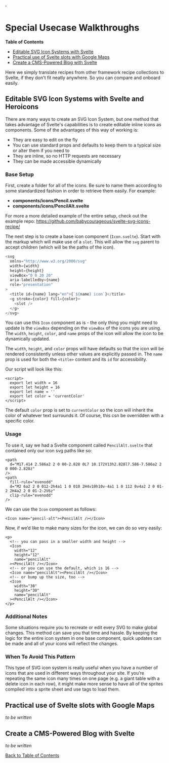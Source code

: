 ’

# Special Usecase Walkthroughs

<!-- START doctoc generated TOC please keep comment here to allow auto update -->
<!-- DON'T EDIT THIS SECTION, INSTEAD RE-RUN doctoc TO UPDATE -->

**Table of Contents**

- [Editable SVG Icon Systems with Svelte](#editable-svg-icon-systems-with-svelte)
- [Practical use of Svelte slots with Google Maps](#practical-use-of-svelte-slots-with-google-maps)
- [Create a CMS-Powered Blog with Svelte](#create-a-cms-powered-blog-with-svelte)

<!-- END doctoc generated TOC please keep comment here to allow auto update -->

Here we simply translate recipes from other framework recipe collections to Svelte, if they don't fit neatly anywhere. So you can compare and onboard easily.

## Editable SVG Icon Systems with Svelte and Heroicons

There are many ways to create an SVG Icon System, but one method that takes advantage of Svelte's capabilities is to create editable inline icons as components. Some of the advantages of this way of working is:

- They are easy to edit on the fly
- You can use standard props and defaults to keep them to a typical size or alter them if you need to
- They are inline, so no HTTP requests are necessary
- They can be made accessible dynamically

### Base Setup

First, create a folder for all of the icons. Be sure to name them according to some standardized fashion in order to retrieve them easily. For example:

- **components/icons/Pencil.svelte**
- **components/icons/PencilAlt.svelte**

For more a more detailed example of the entire setup, check out the example repo: https://github.com/babycourageous/svelte-svg-icons-recipe/

The next step is to create a base icon component (`Icon.svelte`). Start with the markup which will make use of a `slot`. This will allow the `svg` parent to accept children (which will be the paths of the icon).

```js
<svg
  xmlns="http://www.w3.org/2000/svg"
  width={width}
  height={height}
  viewBox="0 0 20 20"
  aria-labelledby={name}
  role="presentation"
>
  <title id={name} lang="en">{`${name} icon`}</title>
  <g stroke={color} fill={color}>
    <slot />
  </g>
</svg>
```

You can use this `Icon` component as is - the only thing you might need to update is the `viewBox` depending on the `viewBox` of the icons you are using. The `width`, `height`, `color`, and `name` props of the icon will allow the icon to be dynamically updated.

The `width`, `height`, and `color` props will have defaults so that the icon will be rendered consistently unless other values are explicitly passed in. The `name` prop is used for both the `<title>` content and its `id` for accessibility.

Our script will look like this:

```
<script>
  export let width = 16
  export let height = 16
  export let name = ''
  export let color = 'currentColor'
</script>
```

The default `color` prop is set to `currentColor` so the icon will inherit the color of whatever text surrounds it. Of course, this csn be overridden with a specific color.

### Usage

To use it, say we had a Svelte component called `PencilAlt.svelte` that contained only our icon svg paths like so:

```
<path
  d="M17.414 2.586a2 2 0 00-2.828 0L7 10.172V13h2.828l7.586-7.586a2 2 0 000-2.828z"
/>
<path
  fill-rule="evenodd"
  d="M2 6a2 2 0 012-2h4a1 1 0 010 2H4v10h10v-4a1 1 0 112 0v4a2 2 0 01-2 2H4a2 2 0 01-2-2V6z"
  clip-rule="evenodd"
/>
```

We can use the `Icon` component as follows:

```
<Icon name="pencil-alt"><PencilAlt /></Icon>
```

Now, if we’d like to make many sizes for the icon, we can do so very easily:

```
<p>
  <!-- you can pass in a smaller width and height -->
  <Icon
    width="12"
    height="12"
    name="pencilAlt"
  ><PencilAlt /></Icon>
  <!-- or you can use the default, which is 16 -->
  <Icon name="pencilAlt"><PencilAlt /></Icon>
  <!-- or bump up the size, too -->
  <Icon
    width="30"
    height="30"
    name="pencilAlt"
  ><PencilAlt /></Icon>
</p>
```

### Additional Notes

Some situations require you to recreate or edit every SVG to make global changes. This method can save you that time and hassle. By keeping the logic for the entire icon system in one base component, quick updates can be made and all of your icons will reflect the changes.

### When To Avoid This Pattern

This type of SVG icon system is really useful when you have a number of icons that are used in different ways throughout your site. If you’re repeating the same icon many times on one page (e.g. a giant table with a delete icon in each row), it might make more sense to have all of the sprites compiled into a sprite sheet and use <use> tags to load them.

## Practical use of Svelte slots with Google Maps

_to be written_

## Create a CMS-Powered Blog with Svelte

_to be written_

[Back to Table of Contents](https://github.com/svelte-society/recipes-mvp#table-of-contents)
